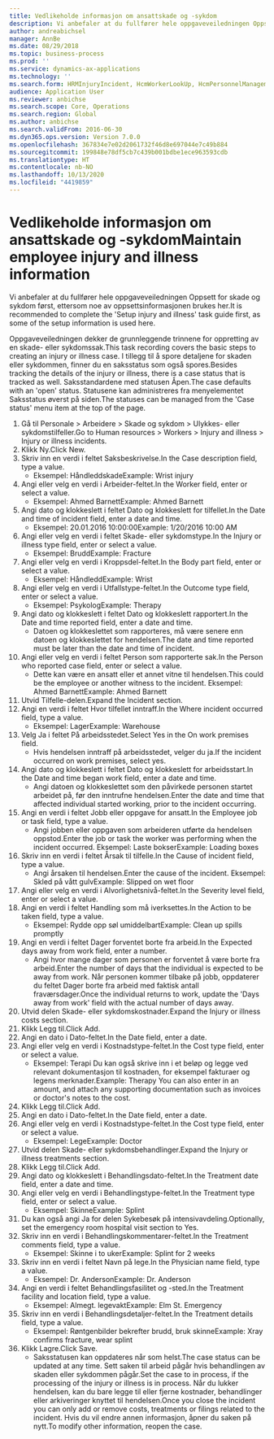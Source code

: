 ```yaml
---
title: Vedlikeholde informasjon om ansattskade og -sykdom
description: Vi anbefaler at du fullfører hele oppgaveveiledningen Oppsett for skade og sykdom først, ettersom noe av oppsettsinformasjonen brukes her.
author: andreabichsel
manager: AnnBe
ms.date: 08/29/2018
ms.topic: business-process
ms.prod: ''
ms.service: dynamics-ax-applications
ms.technology: ''
ms.search.form: HRMInjuryIncident, HcmWorkerLookUp, HcmPersonnelManagementWorkspace
audience: Application User
ms.reviewer: anbichse
ms.search.scope: Core, Operations
ms.search.region: Global
ms.author: anbichse
ms.search.validFrom: 2016-06-30
ms.dyn365.ops.version: Version 7.0.0
ms.openlocfilehash: 367834e7e02d2061732f46d8e697044e7c49b884
ms.sourcegitcommit: 199848e78df5cb7c439b001bdbe1ece963593cdb
ms.translationtype: HT
ms.contentlocale: nb-NO
ms.lasthandoff: 10/13/2020
ms.locfileid: "4419859"
---
```

# <a name="maintain-employee-injury-and-illness-information"></a><span data-ttu-id="aabd4-103">Vedlikeholde informasjon om ansattskade og -sykdom</span><span class="sxs-lookup"><span data-stu-id="aabd4-103">Maintain employee injury and illness information</span></span>



<span data-ttu-id="aabd4-104">Vi anbefaler at du fullfører hele oppgaveveiledningen Oppsett for skade og sykdom først, ettersom noe av oppsettsinformasjonen brukes her.</span><span class="sxs-lookup"><span data-stu-id="aabd4-104">It is recommended to complete the 'Setup injury and illness' task guide first, as some of the setup information is used here.</span></span> 



<span data-ttu-id="aabd4-105">Oppgaveveiledningen dekker de grunnleggende trinnene for oppretting av en skade- eller sykdomssak.</span><span class="sxs-lookup"><span data-stu-id="aabd4-105">This task recording covers the basic steps to creating an injury or illness case.</span></span> <span data-ttu-id="aabd4-106">I tillegg til å spore detaljene for skaden eller sykdommen, finner du en saksstatus som også spores.</span><span class="sxs-lookup"><span data-stu-id="aabd4-106">Besides tracking the details of the injury or illness, there is a case status that is tracked as well.</span></span>  <span data-ttu-id="aabd4-107">Saksstandardene med statusen Åpen.</span><span class="sxs-lookup"><span data-stu-id="aabd4-107">The case defaults with an 'open' status.</span></span>  <span data-ttu-id="aabd4-108">Statusene kan administreres fra menyelementet Saksstatus øverst på siden.</span><span class="sxs-lookup"><span data-stu-id="aabd4-108">The statuses can be managed from the 'Case status' menu item at the top of the page.</span></span>

1. <span data-ttu-id="aabd4-109">Gå til Personale > Arbeidere > Skade og sykdom > Ulykkes- eller sykdomstilfeller.</span><span class="sxs-lookup"><span data-stu-id="aabd4-109">Go to Human resources > Workers > Injury and illness > Injury or illness incidents.</span></span>
2. <span data-ttu-id="aabd4-110">Klikk Ny.</span><span class="sxs-lookup"><span data-stu-id="aabd4-110">Click New.</span></span>
3. <span data-ttu-id="aabd4-111">Skriv inn en verdi i feltet Saksbeskrivelse.</span><span class="sxs-lookup"><span data-stu-id="aabd4-111">In the Case description field, type a value.</span></span>
    * <span data-ttu-id="aabd4-112">Eksempel: Håndleddskade</span><span class="sxs-lookup"><span data-stu-id="aabd4-112">Example:  Wrist injury</span></span>  
4. <span data-ttu-id="aabd4-113">Angi eller velg en verdi i Arbeider-feltet.</span><span class="sxs-lookup"><span data-stu-id="aabd4-113">In the Worker field, enter or select a value.</span></span>
    * <span data-ttu-id="aabd4-114">Eksempel: Ahmed Barnett</span><span class="sxs-lookup"><span data-stu-id="aabd4-114">Example: Ahmed Barnett</span></span>  
5. <span data-ttu-id="aabd4-115">Angi dato og klokkeslett i feltet Dato og klokkeslett for tilfellet.</span><span class="sxs-lookup"><span data-stu-id="aabd4-115">In the Date and time of incident field, enter a date and time.</span></span>
    * <span data-ttu-id="aabd4-116">Eksempel: 20.01.2016 10:00:00</span><span class="sxs-lookup"><span data-stu-id="aabd4-116">Example:  1/20/2016 10:00 AM</span></span>  
6. <span data-ttu-id="aabd4-117">Angi eller velg en verdi i feltet Skade- eller sykdomstype.</span><span class="sxs-lookup"><span data-stu-id="aabd4-117">In the Injury or illness type field, enter or select a value.</span></span>
    * <span data-ttu-id="aabd4-118">Eksempel: Brudd</span><span class="sxs-lookup"><span data-stu-id="aabd4-118">Example:  Fracture</span></span>  
7. <span data-ttu-id="aabd4-119">Angi eller velg en verdi i Kroppsdel-feltet.</span><span class="sxs-lookup"><span data-stu-id="aabd4-119">In the Body part field, enter or select a value.</span></span>
    * <span data-ttu-id="aabd4-120">Eksempel: Håndledd</span><span class="sxs-lookup"><span data-stu-id="aabd4-120">Example:  Wrist</span></span>  
8. <span data-ttu-id="aabd4-121">Angi eller velg en verdi i Utfallstype-feltet.</span><span class="sxs-lookup"><span data-stu-id="aabd4-121">In the Outcome type field, enter or select a value.</span></span>
    * <span data-ttu-id="aabd4-122">Eksempel: Psykolog</span><span class="sxs-lookup"><span data-stu-id="aabd4-122">Example:  Therapy</span></span>  
9. <span data-ttu-id="aabd4-123">Angi dato og klokkeslett i feltet Dato og klokkeslett rapportert.</span><span class="sxs-lookup"><span data-stu-id="aabd4-123">In the Date and time reported field, enter a date and time.</span></span>
    * <span data-ttu-id="aabd4-124">Datoen og klokkeslettet som rapporteres, må være senere enn datoen og klokkeslettet for hendelsen.</span><span class="sxs-lookup"><span data-stu-id="aabd4-124">The date and time reported must be later than the date and time of incident.</span></span>  
10. <span data-ttu-id="aabd4-125">Angi eller velg en verdi i feltet Person som rapporterte sak.</span><span class="sxs-lookup"><span data-stu-id="aabd4-125">In the Person who reported case field, enter or select a value.</span></span>
    * <span data-ttu-id="aabd4-126">Dette kan være en ansatt eller et annet vitne til hendelsen.</span><span class="sxs-lookup"><span data-stu-id="aabd4-126">This could be the employee or another witness to the incident.</span></span>  <span data-ttu-id="aabd4-127">Eksempel: Ahmed Barnett</span><span class="sxs-lookup"><span data-stu-id="aabd4-127">Example: Ahmed Barnett</span></span>  
11. <span data-ttu-id="aabd4-128">Utvid Tilfelle-delen.</span><span class="sxs-lookup"><span data-stu-id="aabd4-128">Expand the Incident section.</span></span>
12. <span data-ttu-id="aabd4-129">Angi en verdi i feltet Hvor tilfellet inntraff.</span><span class="sxs-lookup"><span data-stu-id="aabd4-129">In the Where incident occurred field, type a value.</span></span>
    * <span data-ttu-id="aabd4-130">Eksempel: Lager</span><span class="sxs-lookup"><span data-stu-id="aabd4-130">Example:  Warehouse</span></span>  
13. <span data-ttu-id="aabd4-131">Velg Ja i feltet På arbeidsstedet.</span><span class="sxs-lookup"><span data-stu-id="aabd4-131">Select Yes in the On work premises field.</span></span>
    * <span data-ttu-id="aabd4-132">Hvis hendelsen inntraff på arbeidsstedet, velger du ja.</span><span class="sxs-lookup"><span data-stu-id="aabd4-132">If the incident occurred on work premises, select yes.</span></span>  
14. <span data-ttu-id="aabd4-133">Angi dato og klokkeslett i feltet Dato og klokkeslett for arbeidsstart.</span><span class="sxs-lookup"><span data-stu-id="aabd4-133">In the Date and time began work field, enter a date and time.</span></span>
    * <span data-ttu-id="aabd4-134">Angi datoen og klokkeslettet som den påvirkede personen startet arbeidet på, før den inntrufne hendelsen.</span><span class="sxs-lookup"><span data-stu-id="aabd4-134">Enter the date and time that affected individual started working, prior to the incident occurring.</span></span>  
15. <span data-ttu-id="aabd4-135">Angi en verdi i feltet Jobb eller oppgave for ansatt.</span><span class="sxs-lookup"><span data-stu-id="aabd4-135">In the Employee job or task field, type a value.</span></span>
    * <span data-ttu-id="aabd4-136">Angi jobben eller oppgaven som arbeideren utførte da hendelsen oppstod.</span><span class="sxs-lookup"><span data-stu-id="aabd4-136">Enter the job or task the worker was performing when the incident occurred.</span></span>  <span data-ttu-id="aabd4-137">Eksempel: Laste bokser</span><span class="sxs-lookup"><span data-stu-id="aabd4-137">Example:  Loading boxes</span></span>  
16. <span data-ttu-id="aabd4-138">Skriv inn en verdi i feltet Årsak til tilfelle.</span><span class="sxs-lookup"><span data-stu-id="aabd4-138">In the Cause of incident field, type a value.</span></span>
    * <span data-ttu-id="aabd4-139">Angi årsaken til hendelsen.</span><span class="sxs-lookup"><span data-stu-id="aabd4-139">Enter the cause of the incident.</span></span>  <span data-ttu-id="aabd4-140">Eksempel: Skled på vått gulv</span><span class="sxs-lookup"><span data-stu-id="aabd4-140">Example:  Slipped on wet floor</span></span>  
17. <span data-ttu-id="aabd4-141">Angi eller velg en verdi i Alvorlighetsnivå-feltet.</span><span class="sxs-lookup"><span data-stu-id="aabd4-141">In the Severity level field, enter or select a value.</span></span>
18. <span data-ttu-id="aabd4-142">Angi en verdi i feltet Handling som må iverksettes.</span><span class="sxs-lookup"><span data-stu-id="aabd4-142">In the Action to be taken field, type a value.</span></span>
    * <span data-ttu-id="aabd4-143">Eksempel: Rydde opp søl umiddelbart</span><span class="sxs-lookup"><span data-stu-id="aabd4-143">Example:  Clean up spills promptly</span></span>  
19. <span data-ttu-id="aabd4-144">Angi en verdi i feltet Dager forventet borte fra arbeid.</span><span class="sxs-lookup"><span data-stu-id="aabd4-144">In the Expected days away from work field, enter a number.</span></span>
    * <span data-ttu-id="aabd4-145">Angi hvor mange dager som personen er forventet å være borte fra arbeid.</span><span class="sxs-lookup"><span data-stu-id="aabd4-145">Enter the number of days that the individual is expected to be away from work.</span></span>  <span data-ttu-id="aabd4-146">Når personen kommer tilbake på jobb, oppdaterer du feltet Dager borte fra arbeid med faktisk antall fraværsdager.</span><span class="sxs-lookup"><span data-stu-id="aabd4-146">Once the individual returns to work, update the 'Days away from work' field with the actual number of days away.</span></span>  
20. <span data-ttu-id="aabd4-147">Utvid delen Skade- eller sykdomskostnader.</span><span class="sxs-lookup"><span data-stu-id="aabd4-147">Expand the Injury or illness costs section.</span></span>
21. <span data-ttu-id="aabd4-148">Klikk Legg til.</span><span class="sxs-lookup"><span data-stu-id="aabd4-148">Click Add.</span></span>
22. <span data-ttu-id="aabd4-149">Angi en dato i Dato-feltet.</span><span class="sxs-lookup"><span data-stu-id="aabd4-149">In the Date field, enter a date.</span></span>
23. <span data-ttu-id="aabd4-150">Angi eller velg en verdi i Kostnadstype-feltet.</span><span class="sxs-lookup"><span data-stu-id="aabd4-150">In the Cost type field, enter or select a value.</span></span>
    * <span data-ttu-id="aabd4-151">Eksempel: Terapi Du kan også skrive inn i et beløp og legge ved relevant dokumentasjon til kostnaden, for eksempel fakturaer og legens merknader.</span><span class="sxs-lookup"><span data-stu-id="aabd4-151">Example:  Therapy    You can also enter in an amount, and attach any supporting documentation such as invoices or doctor's notes to the cost.</span></span>  
24. <span data-ttu-id="aabd4-152">Klikk Legg til.</span><span class="sxs-lookup"><span data-stu-id="aabd4-152">Click Add.</span></span>
25. <span data-ttu-id="aabd4-153">Angi en dato i Dato-feltet.</span><span class="sxs-lookup"><span data-stu-id="aabd4-153">In the Date field, enter a date.</span></span>
26. <span data-ttu-id="aabd4-154">Angi eller velg en verdi i Kostnadstype-feltet.</span><span class="sxs-lookup"><span data-stu-id="aabd4-154">In the Cost type field, enter or select a value.</span></span>
    * <span data-ttu-id="aabd4-155">Eksempel: Lege</span><span class="sxs-lookup"><span data-stu-id="aabd4-155">Example: Doctor</span></span>  
27. <span data-ttu-id="aabd4-156">Utvid delen Skade- eller sykdomsbehandlinger.</span><span class="sxs-lookup"><span data-stu-id="aabd4-156">Expand the Injury or illness treatments section.</span></span>
28. <span data-ttu-id="aabd4-157">Klikk Legg til.</span><span class="sxs-lookup"><span data-stu-id="aabd4-157">Click Add.</span></span>
29. <span data-ttu-id="aabd4-158">Angi dato og klokkeslett i Behandlingsdato-feltet.</span><span class="sxs-lookup"><span data-stu-id="aabd4-158">In the Treatment date field, enter a date and time.</span></span>
30. <span data-ttu-id="aabd4-159">Angi eller velg en verdi i Behandlingstype-feltet.</span><span class="sxs-lookup"><span data-stu-id="aabd4-159">In the Treatment type field, enter or select a value.</span></span>
    * <span data-ttu-id="aabd4-160">Eksempel: Skinne</span><span class="sxs-lookup"><span data-stu-id="aabd4-160">Example:  Splint</span></span>  
31. <span data-ttu-id="aabd4-161">Du kan også angi Ja for delen Sykebesøk på intensivavdeling.</span><span class="sxs-lookup"><span data-stu-id="aabd4-161">Optionally, set the emergency room hospital visit section to Yes.</span></span>
32. <span data-ttu-id="aabd4-162">Skriv inn en verdi i Behandlingskommentarer-feltet.</span><span class="sxs-lookup"><span data-stu-id="aabd4-162">In the Treatment comments field, type a value.</span></span>
    * <span data-ttu-id="aabd4-163">Eksempel: Skinne i to uker</span><span class="sxs-lookup"><span data-stu-id="aabd4-163">Example:  Splint for 2 weeks</span></span>  
33. <span data-ttu-id="aabd4-164">Skriv inn en verdi i feltet Navn på lege.</span><span class="sxs-lookup"><span data-stu-id="aabd4-164">In the Physician name field, type a value.</span></span>
    * <span data-ttu-id="aabd4-165">Eksempel: Dr. Anderson</span><span class="sxs-lookup"><span data-stu-id="aabd4-165">Example:  Dr. Anderson</span></span>  
34. <span data-ttu-id="aabd4-166">Angi en verdi i feltet Behandlingsfasilitet og -sted.</span><span class="sxs-lookup"><span data-stu-id="aabd4-166">In the Treatment facility and location field, type a value.</span></span>
    * <span data-ttu-id="aabd4-167">Eksempel: Almegt. legevakt</span><span class="sxs-lookup"><span data-stu-id="aabd4-167">Example:  Elm St. Emergency</span></span>  
35. <span data-ttu-id="aabd4-168">Skriv inn en verdi i Behandlingsdetaljer-feltet.</span><span class="sxs-lookup"><span data-stu-id="aabd4-168">In the Treatment details field, type a value.</span></span>
    * <span data-ttu-id="aabd4-169">Eksempel: Røntgenbilder bekrefter brudd, bruk skinne</span><span class="sxs-lookup"><span data-stu-id="aabd4-169">Example:  Xray confirms fracture, wear splint</span></span>  
36. <span data-ttu-id="aabd4-170">Klikk Lagre.</span><span class="sxs-lookup"><span data-stu-id="aabd4-170">Click Save.</span></span>
    * <span data-ttu-id="aabd4-171">Saksstatusen kan oppdateres når som helst.</span><span class="sxs-lookup"><span data-stu-id="aabd4-171">The case status can be updated at any time.</span></span>  <span data-ttu-id="aabd4-172">Sett saken til arbeid pågår hvis behandlingen av skaden eller sykdommen pågår.</span><span class="sxs-lookup"><span data-stu-id="aabd4-172">Set the case to in process, if the processing of the injury or illness is in process.</span></span>  <span data-ttu-id="aabd4-173">Når du lukker hendelsen, kan du bare legge til eller fjerne kostnader, behandlinger eller arkiveringer knyttet til hendelsen.</span><span class="sxs-lookup"><span data-stu-id="aabd4-173">Once you close the incident you can only add or remove costs, treatments or filings related to the incident.</span></span>  <span data-ttu-id="aabd4-174">Hvis du vil endre annen informasjon, åpner du saken på nytt.</span><span class="sxs-lookup"><span data-stu-id="aabd4-174">To modify other information, reopen the case.</span></span>  

